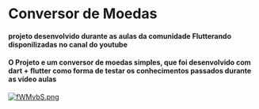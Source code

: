 # Conversor de Moedas

#### projeto desenvolvido durante as aulas da comunidade Flutterando disponilizadas no canal do youtube

#### O Projeto e um conversor de moedas simples, que foi desenvolvido com dart + flutter como forma de testar os conhecimentos passados durante as vídeo aulas

[![fWMvbS.png](https://iili.io/fWMvbS.png)](https://freeimage.host/br)
